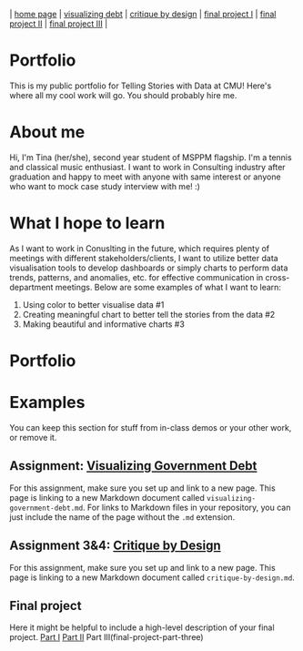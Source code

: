 | [home page](https://tinazhang1219.github.io/Tina-Zhang-Portfolio/) | [visualizing debt](visualizing-government-debt.md) | [critique by design](critique-by-design.md) | [final project I](final-project-part-one.md) | [final project II](final-project-part-two.md) | [final project III](final-project-part-three.md) |

# Portfolio
This is my public portfolio for Telling Stories with Data at CMU!  Here's where all my cool work will go.  You should probably hire me. 

# About me
Hi, I'm Tina (her/she), second year student of MSPPM flagship. I'm a tennis and classical music enthusiast. I want to work in Consulting industry after graduation and happy to meet with anyone with same interest or anyone who want to mock case study interview with me! :)

# What I hope to learn
As I want to work in Conuslting in the future, which requires plenty of meetings with different stakeholders/clients, I want to utilize better data visualisation tools to develop dashboards or simply charts to perform data trends, patterns, and anomalies, etc. for effective communication in cross-department meetings. Below are some examples of what I want to learn:

1. Using color to better visualise data #1
2. Creating meaningful chart to better tell the stories from the data #2
3. Making beautiful and informative charts #3

# Portfolio

# Examples
You can keep this section for stuff from in-class demos or your other work, or remove it. 

## Assignment: [Visualizing Government Debt](visualizing-government-debt)
For this assignment, make sure you set up and link to a new page.  This page is linking to a new Markdown document called `visualizing-government-debt.md`.  For links to Markdown files in your repository, you can just include the name of the page without the `.md` extension. 

## Assignment 3&4: [Critique by Design](critique-by-design)
For this assignment, make sure you set up and link to a new page.  This page is linking to a new Markdown document called `critique-by-design.md`.  

## Final project
Here it might be helpful to include a high-level description of your final project. 
[Part I](final-project-part-one)
[Part II](final-project-part-two)
Part III(final-project-part-three)
